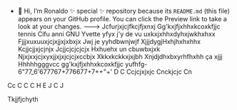 - 👋 Hi, I’m Ronaldo  ✨ special ✨ repository because its `README.md` (this file) appears on your GitHub profile.
You can click the Preview link to take a look at your changes.
--->
Jcfurjxjcjfkcjfjxnxj
Gg'kxjfjxhhxkcoxkfjjc tennis
Cifu anni GNU Yvette yfyx j'y de vu uxkxjxhhxdyhxjwkhxhxx
Fjjjxuxuuxjcjxjjxjxbxjx
Jwj je yyhdbwnjwjf
XjjjdygjHxhjhxhxhhx
Kcjjcjjxjcjnjx
Jcjjcjcjcjcjx
Hxhuehx un cbuwbxjxk
Njxjxxjcjxyxjjxjxjcjcjxccbjx
Xkkxkckkxjxjbh
Xnjdjdhxbxyrhfhxhh ça xjjj
Hhhhhgggvcc gg'kxjfjxhhxkcoxkfjjc yufhfg-6"77_6'677767+776677+7++"+'
D
C
Ccjcjxjxjc
Cnckjcjc
Cn


Cc 
C
C
C
H
E
J
C
J

Tkjjfjchyth
